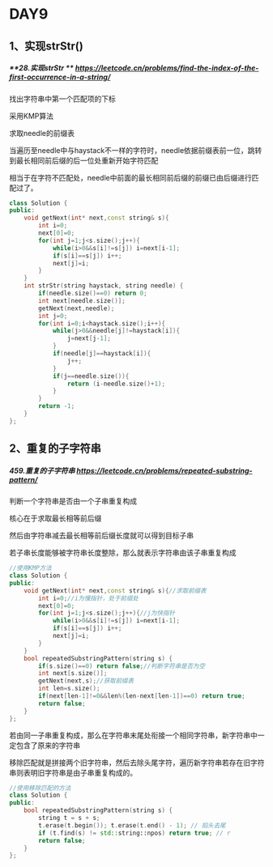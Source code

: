 # DAY9

## 1、实现strStr()

#####  **28.实现strStr **     https://leetcode.cn/problems/find-the-index-of-the-first-occurrence-in-a-string/

找出字符串中第一个匹配项的下标

采用KMP算法

求取needle的前缀表

当遍历至needle中与haystack不一样的字符时，needle依据前缀表前一位，跳转到最长相同前后缀的后一位处重新开始字符匹配

相当于在字符不匹配处，needle中前面的最长相同前后缀的前缀已由后缀进行匹配过了。

```c++
class Solution {
public:
    void getNext(int* next,const string& s){
        int i=0;
        next[0]=0;
        for(int j=1;j<s.size();j++){
            while(i>0&&s[i]!=s[j]) i=next[i-1];
            if(s[i]==s[j]) i++;
            next[j]=i;
        }
    }
    int strStr(string haystack, string needle) {
        if(needle.size()==0) return 0;
        int next[needle.size()];
        getNext(next,needle);
        int j=0;
        for(int i=0;i<haystack.size();i++){
            while(j>0&&needle[j]!=haystack[i]){
                j=next[j-1];
            }
            if(needle[j]==haystack[i]){
                j++;
            }
            if(j==needle.size()){
                return (i-needle.size()+1);
            }
        }
        return -1;
    }
};
```



## 2、重复的子字符串

#####  459.重复的子字符串     https://leetcode.cn/problems/repeated-substring-pattern/

判断一个字符串是否由一个子串重复构成

核心在于求取最长相等前后缀

然后由字符串减去最长相等前后缀长度就可以得到目标子串

若子串长度能够被字符串长度整除，那么就表示字符串由该子串重复构成



```c++
//使用KMP方法
class Solution {
public:
    void getNext(int* next,const string& s){//求取前缀表
        int i=0;//i为慢指针，处于前缀处
        next[0]=0;
        for(int j=1;j<s.size();j++){//j为快指针
            while(i>0&&s[i]!=s[j]) i=next[i-1];
            if(s[i]==s[j]) i++;
            next[j]=i;
        }
    }
    bool repeatedSubstringPattern(string s) {
        if(s.size()==0) return false;//判断字符串是否为空
        int next[s.size()];
        getNext(next,s);//获取前缀表
        int len=s.size();
        if(next[len-1]!=0&&len%(len-next[len-1])==0) return true;
        return false;
    }
};
```



若由同一子串重复构成，那么在字符串末尾处衔接一个相同字符串，新字符串中一定包含了原来的字符串

移除匹配就是拼接两个旧字符串，然后去除头尾字符，遍历新字符串若存在旧字符串则表明旧字符串是由子串重复构成的。

```c++
//使用移除匹配的方法
class Solution {
public:
    bool repeatedSubstringPattern(string s) {
        string t = s + s;
        t.erase(t.begin()); t.erase(t.end() - 1); // 掐头去尾
        if (t.find(s) != std::string::npos) return true; // r
        return false;
    }
};
```

